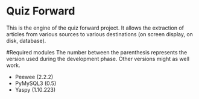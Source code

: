 Quiz Forward
===
This is the engine of the quiz forward project. It allows the extraction of
articles from various sources to various destinations (on screen display, on disk, database).

#Required modules
The number between the parenthesis represents the version used during the
development phase. Other versions might as well work.

* Peewee (2.2.2)
* PyMySQL3 (0.5)
* Yaspy (1.10.223)